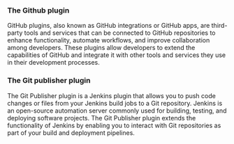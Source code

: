 ### The Github plugin

GitHub plugins, also known as GitHub integrations or GitHub apps, are third-party tools and services that can be connected to GitHub repositories to enhance functionality, automate workflows, and improve collaboration among developers. These plugins allow developers to extend the capabilities of GitHub and integrate it with other tools and services they use in their development processes.

### The Git publisher plugin

The Git Publisher plugin is a Jenkins plugin that allows you to push code changes or files from your Jenkins build jobs to a Git repository. Jenkins is an open-source automation server commonly used for building, testing, and deploying software projects. The Git Publisher plugin extends the functionality of Jenkins by enabling you to interact with Git repositories as part of your build and deployment pipelines.